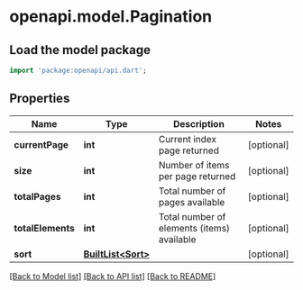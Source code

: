 # openapi.model.Pagination

## Load the model package
```dart
import 'package:openapi/api.dart';
```

## Properties
Name | Type | Description | Notes
------------ | ------------- | ------------- | -------------
**currentPage** | **int** | Current index page returned | [optional] 
**size** | **int** | Number of items per page returned | [optional] 
**totalPages** | **int** | Total number of pages available | [optional] 
**totalElements** | **int** | Total number of elements (items) available | [optional] 
**sort** | [**BuiltList&lt;Sort&gt;**](Sort.md) |  | [optional] 

[[Back to Model list]](../README.md#documentation-for-models) [[Back to API list]](../README.md#documentation-for-api-endpoints) [[Back to README]](../README.md)


